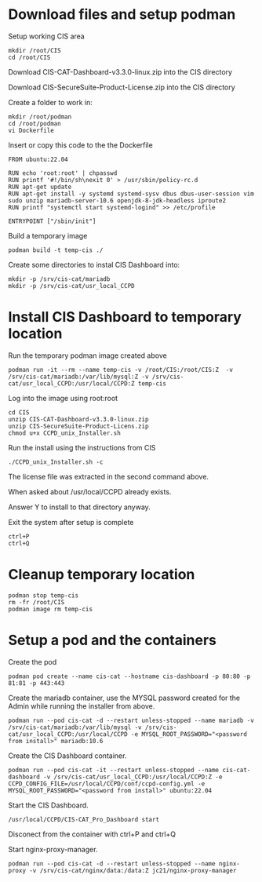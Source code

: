 # Download files and setup podman
Setup working CIS area
```
mkdir /root/CIS
cd /root/CIS
```

Download CIS-CAT-Dashboard-v3.3.0-linux.zip into the CIS directory

Download CIS-SecureSuite-Product-License.zip into the CIS directory

Create a folder to work in:
```
mkdir /root/podman
cd /root/podman
vi Dockerfile
```
Insert or copy this code to the the Dockerfile
```
FROM ubuntu:22.04

RUN echo 'root:root' | chpasswd
RUN printf '#!/bin/sh\nexit 0' > /usr/sbin/policy-rc.d
RUN apt-get update
RUN apt-get install -y systemd systemd-sysv dbus dbus-user-session vim sudo unzip mariadb-server-10.6 openjdk-8-jdk-headless iproute2
RUN printf "systemctl start systemd-logind" >> /etc/profile

ENTRYPOINT ["/sbin/init"]
```
Build a temporary image
```
podman build -t temp-cis ./
```

Create some directories to instal CIS Dashboard into:
```
mkdir -p /srv/cis-cat/mariadb
mkdir -p /srv/cis-cat/usr_local_CCPD
```
# Install CIS Dashboard to temporary location
Run the temporary podman image created above
```
podman run -it --rm --name temp-cis -v /root/CIS:/root/CIS:Z  -v /srv/cis-cat/mariadb:/var/lib/mysql:Z -v /srv/cis-cat/usr_local_CCPD:/usr/local/CCPD:Z temp-cis
```

Log into the image using root:root
```
cd CIS
unzip CIS-CAT-Dashboard-v3.3.0-linux.zip
unzip CIS-SecureSuite-Product-Licens.zip
chmod u+x CCPD_unix_Installer.sh
```
Run the install using the instructions from CIS
```
./CCPD_unix_Installer.sh -c
```
The license file was extracted in the second command above.

When asked about /usr/local/CCPD already exists.

Answer Y to install to that directory anyway.

Exit the system after setup is complete
```
ctrl+P
ctrl+Q
```

# Cleanup temporary location
```
podman stop temp-cis
rm -fr /root/CIS
podman image rm temp-cis
```
# Setup a pod and the containers
Create the pod
```
podman pod create --name cis-cat --hostname cis-dashboard -p 80:80 -p 81:81 -p 443:443
```
Create the mariadb container, use the MYSQL password created for the Admin while running the installer from above.
```
podman run --pod cis-cat -d --restart unless-stopped --name mariadb -v /srv/cis-cat/mariadb:/var/lib/mysql -v /srv/cis-cat/usr_local_CCPD:/usr/local/CCPD -e MYSQL_ROOT_PASSWORD="<password from install>" mariadb:10.6
```
Create the CIS Dashboard container.
```
podman run --pod cis-cat -it --restart unless-stopped --name cis-cat-dashboard -v /srv/cis-cat/usr_local_CCPD:/usr/local/CCPD:Z -e CCPD_CONFIG_FILE=/usr/local/CCPD/conf/ccpd-config.yml -e MYSQL_ROOT_PASSWORD="<password from install>" ubuntu:22.04
```
Start the CIS Dashboard.
```
/usr/local/CCPD/CIS-CAT_Pro_Dashboard start
```
Disconect from the container with ctrl+P and ctrl+Q

Start nginx-proxy-manager.
```
podman run --pod cis-cat -d --restart unless-stopped --name nginx-proxy -v /srv/cis-cat/nginx/data:/data:Z jc21/nginx-proxy-manager
```
